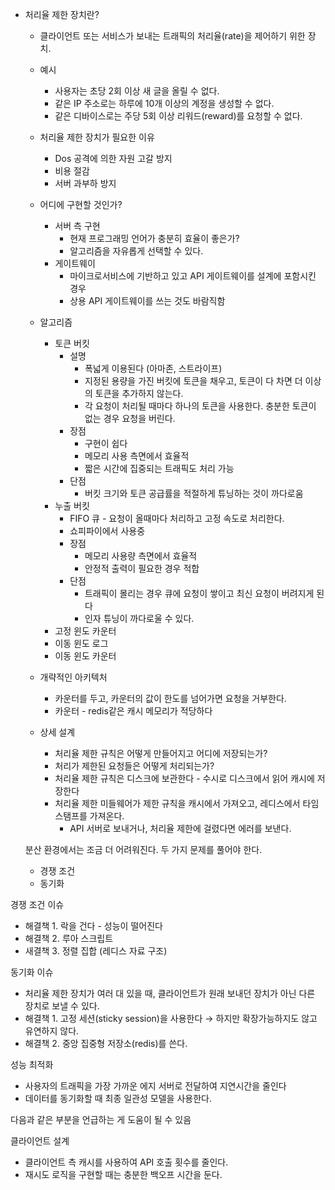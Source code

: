 - 처리율 제한 장치란?
    - 클라이언트 또는 서비스가 보내는 트래픽의 처리율(rate)을 제어하기 위한 장치.
    - 예시
        - 사용자는 초당 2회 이상 새 글을 올릴 수 없다.
        - 같은 IP 주소로는 하루에 10개 이상의 계정을 생성할 수 없다.
        - 같은 디바이스로는 주당 5회 이상 리워드(reward)를 요청할 수 없다.
    - 처리율 제한 장치가 필요한 이유
        - Dos 공격에 의한 자원 고갈 방지
        - 비용 절감
        - 서버 과부하 방지
        
    - 어디에 구현할 것인가?
        - 서버 측 구현
            - 현재 프로그래밍 언어가 충분히 효율이 좋은가?
            - 알고리즘을 자유롭게 선택할 수 있다.
        - 게이트웨이
            - 마이크로서비스에 기반하고 있고 API 게이트웨이를 설계에 포함시킨 경우
            - 상용 API 게이트웨이를 쓰는 것도 바람직함
        
    - 알고리즘
        - 토큰 버킷
            - 설명
                - 폭넓게 이용된다 (아마존, 스트라이프)
                - 지정된 용량을 가진 버킷에 토큰을 채우고, 토큰이 다 차면 더 이상의 토큰을 추가하지 않는다.
                - 각 요청이 처리될 때마다 하나의 토큰을 사용한다. 충분한 토큰이 없는 경우 요청을 버린다.
            - 장점
                - 구현이 쉽다
                - 메모리 사용 측면에서 효율적
                - 짧은 시간에 집중되는 트래픽도 처리 가능
            - 단점
                - 버킷 크기와 토큰 공급률을 적절하게 튜닝하는 것이 까다로움
        - 누출 버킷
            - FIFO 큐 - 요청이 올때마다 처리하고 고정 속도로 처리한다.
            - 쇼피파이에서 사용중
            - 장점
                - 메모리 사용량 측면에서 효율적
                - 안정적 출력이 필요한 경우 적합
            - 단점
                - 트래픽이 몰리는 경우 큐에 요청이 쌓이고 최신 요청이 버려지게 된다
                - 인자 튜닝이 까다로울 수 있다.
        - 고정 윈도 카운터
        - 이동 윈도 로그
        - 이동 윈도 카운터
    
    - 개략적인 아키텍처
        - 카운터를 두고, 카운터의 값이 한도를 넘어가면 요청을 거부한다.
        - 카운터 - redis같은 캐시 메모리가 적당하다
    - 상세 설계
        - 처리율 제한 규칙은 어떻게 만들어지고 어디에 저장되는가?
        - 처리가 제한된 요청들은 어떻게 처리되는가?
        - 처리율 제한 규칙은 디스크에 보관한다 - 수시로 디스크에서 읽어 캐시에 저장한다
        - 처리율 제한 미들웨어가 제한 규칙을 캐시에서 가져오고, 레디스에서 타임스탬프를 가져온다.
            - API 서버로 보내거나, 처리율 제한에 걸렸다면 에러를 보낸다.
        
    
    분산 환경에서는 조금 더 어려워진다. 두 가지 문제를 풀어야 한다.
    
    - 경쟁 조건
    - 동기화
    

경쟁 조건 이슈

- 해결책 1. 락을 건다 - 성능이 떨어진다
- 해결책 2. 루아 스크립트
- 새결책 3. 정렬 집합 (레디스 자료 구조)

동기화 이슈

- 처리율 제한 장치가 여러 대 있을 때, 클라이언트가 원래 보내던 장치가 아닌 다른 장치로 보낼 수 있다.
- 해결책 1. 고정 세션(sticky session)을 사용한다 → 하지만 확장가능하지도 않고 유연하지 않다.
- 해결책 2. 중앙 집중형 저장소(redis)를 쓴다.

성능 최적화

- 사용자의 트래픽을 가장 가까운 에지 서버로 전달하여 지연시간을 줄인다
- 데이터를 동기화할 때 최종 일관성 모델을 사용한다.

다음과 같은 부분을 언급하는 게 도움이 될 수 있음

클라이언트 설계

- 클라이언트 측 캐시를 사용하여 API 호출 횟수를 줄인다.
- 재시도 로직을 구현할 때는 충분한 백오프 시간을 둔다.